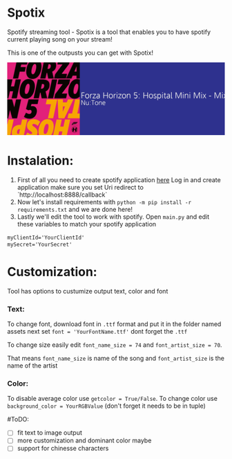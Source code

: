 # Spotix
Spotify streaming tool - Spotix is a tool that enables you to have spotify current playing song on your stream!

This is one of the outpusts you can get with Spotix!

![This is output](https://github.com/wrexik/Spotix/blob/main/output/output.jpeg)

# Instalation:
1. First of all you need to create spotify application [here]([https://pages.github.com/](https://developer.spotify.com/dashboard/applications))
  Log in and create application make sure you set Uri redirect to `http://localhost:8888/callback`
2. Now let's install requirements with `python -m pip install -r requirements.txt` and we are done here!
3. Lastly we'll edit the tool to work with spotify. Open `main.py` and edit these variables to match your spotify application
```
myClientId='YourClientId'
mySecret='YourSecret'
```
# Customization:
Tool has options to custumize output text, color and font

### Text:
To change font, download font in `.ttf` format and put it in the folder named assets
next set `font = 'YourFontName.ttf'` dont forget the `.ttf`

To change size easily edit `font_name_size = 74` and `font_artist_size = 70`.

That means `font_name_size` is name of the song
and `font_artist_size` is the name of the artist

### Color:
To disable average color use `getcolor = True/False`.
To change color use `background_color = YourRGBValue` (don't forget it needs to be in tuple)

#ToDO:
- [ ] fit text to image output
- [ ] more customization and dominant color maybe
- [ ] support for chinesse characters
